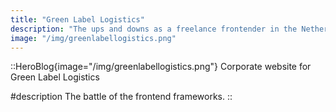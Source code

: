 ```yaml
---
title: "Green Label Logistics"
description: "The ups and downs as a freelance frontender in the Netherlands. Learn from my journey."
image: "/img/greenlabellogistics.png"
---
```


<!-- Content of the page -->

::HeroBlog{image="/img/greenlabellogistics.png"}
Corporate website for Green Label Logistics

#description
The battle of the frontend frameworks.
::
